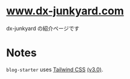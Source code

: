 # www.dx-junkyard.com

dx-junkyard の紹介ページです

# Notes

`blog-starter` uses [Tailwind CSS](https://tailwindcss.com) [(v3.0)](https://tailwindcss.com/blog/tailwindcss-v3).
